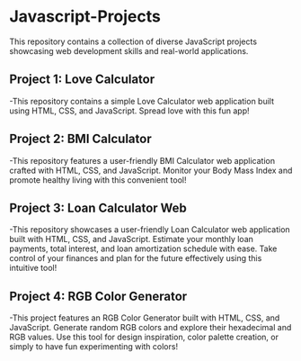 # Javascript-Projects
This repository contains a collection of diverse JavaScript projects showcasing web development skills and real-world applications.

## Project 1: Love Calculator 
-This repository contains a simple Love Calculator web application built using HTML, CSS, and JavaScript. Spread love with this fun app!

## Project 2: BMI Calculator 
-This repository features a user-friendly BMI Calculator web application crafted with HTML, CSS, and JavaScript. Monitor your Body Mass Index and promote healthy living with this convenient tool!  

## Project 3: Loan Calculator Web
-This repository showcases a user-friendly Loan Calculator web application built with HTML, CSS, and JavaScript. Estimate your monthly loan payments, total interest, and loan amortization schedule with ease. Take control of your 
 finances and plan for the future effectively using this intuitive tool!

## Project 4: RGB Color Generator
-This project features an RGB Color Generator built with HTML, CSS, and JavaScript. Generate random RGB colors and explore their hexadecimal and RGB values. Use this tool for design inspiration, color palette creation, or simply to have fun experimenting with colors!

